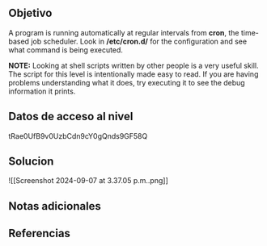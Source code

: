 ## Objetivo
A program is running automatically at regular intervals from **cron**, the time-based job scheduler. Look in **/etc/cron.d/** for the configuration and see what command is being executed.

**NOTE:** Looking at shell scripts written by other people is a very useful skill. The script for this level is intentionally made easy to read. If you are having problems understanding what it does, try executing it to see the debug information it prints.
## Datos de acceso al nivel
tRae0UfB9v0UzbCdn9cY0gQnds9GF58Q
## Solucion
![[Screenshot 2024-09-07 at 3.37.05 p.m..png]]

## Notas adicionales

## Referencias
